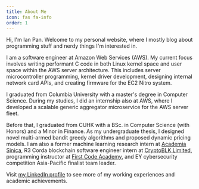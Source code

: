 ```yaml
---
title: About Me
icon: fas fa-info
order: 1
---
```


Hi, I'm Ian Pan. Welcome to my personal website, where I mostly blog
about programming stuff and nerdy things I'm interested in.

I am a software engineer at Amazon Web Services (AWS). My current focus involves writing performant C code in both Linux kernel space and user space within the AWS server architecture. This includes server microcontroller programming, kernel driver development, designing internal network card APIs, and creating firmware for the EC2 Nitro system.

I graduated from Columbia University with a master's degree in Computer Science. During my studies, I did an internship also at AWS, where I developed a scalable generic aggregator microservice for the AWS server fleet.

Before that, I graduated from CUHK with a BSc. in Computer Science (with
Honors) and a Minor in Finance. As my undergraduate thesis, I designed
novel multi-armed bandit greedy algorithms and proposed dynamic
pricing models. I am also a former machine learning research intern at
[Academia Sinica](https://en.wikipedia.org/wiki/Academia_Sinica), R3
Corda blockchain software engineer intern at [CryptoBLK
Limited](https://www.cryptoblk.io/home), programming instructor at
[First Code Academy](https://www.firstcodeacademy.com/), and EY
cybersecurity competition Asia-Pacific finalist team leader.

Visit [my LinkedIn profile](https://www.linkedin.com/in/ianyepan/) to
see more of my working experiences and academic achievements.
